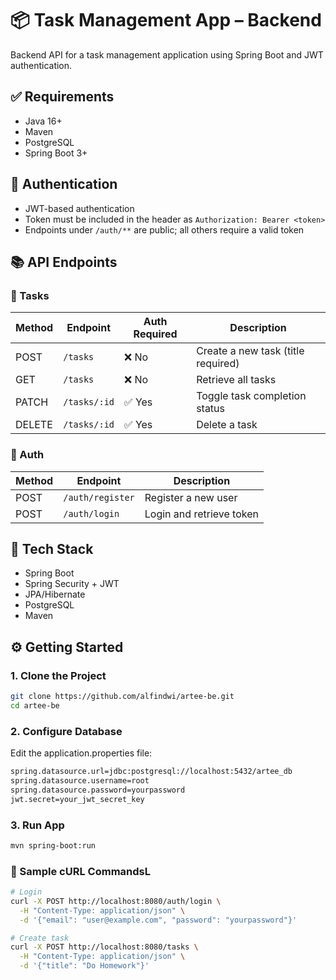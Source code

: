 # 📦 Task Management App – Backend

Backend API for a task management application using Spring Boot and JWT authentication.

## ✅ Requirements

- Java 16+
- Maven
- PostgreSQL
- Spring Boot 3+

## 🔐 Authentication

- JWT-based authentication
- Token must be included in the header as `Authorization: Bearer <token>`
- Endpoints under `/auth/**` are public; all others require a valid token

## 📚 API Endpoints

### 📝 Tasks

| Method | Endpoint         | Auth Required | Description                      |
|--------|------------------|---------------|----------------------------------|
| POST   | `/tasks`         | ❌ No         | Create a new task (title required) |
| GET    | `/tasks`         | ❌ No         | Retrieve all tasks              |
| PATCH  | `/tasks/:id`     | ✅ Yes        | Toggle task completion status   |
| DELETE | `/tasks/:id`     | ✅ Yes        | Delete a task                   |

### 🔐 Auth

| Method | Endpoint         | Description              |
|--------|------------------|--------------------------|
| POST   | `/auth/register` | Register a new user      |
| POST   | `/auth/login`    | Login and retrieve token |

## 🧱 Tech Stack

- Spring Boot
- Spring Security + JWT
- JPA/Hibernate
- PostgreSQL
- Maven

## ⚙️ Getting Started

### 1. Clone the Project

```bash
git clone https://github.com/alfindwi/artee-be.git
cd artee-be
```

### 2. Configure Database
Edit the application.properties file:
```bash
spring.datasource.url=jdbc:postgresql://localhost:5432/artee_db
spring.datasource.username=root
spring.datasource.password=yourpassword
jwt.secret=your_jwt_secret_key
```

### 3. Run App
```bash
mvn spring-boot:run
```


### 🧪 Sample cURL CommandsL
```bash
# Login
curl -X POST http://localhost:8080/auth/login \
  -H "Content-Type: application/json" \
  -d '{"email": "user@example.com", "password": "yourpassword"}'

# Create task
curl -X POST http://localhost:8080/tasks \
  -H "Content-Type: application/json" \
  -d '{"title": "Do Homework"}'
```

